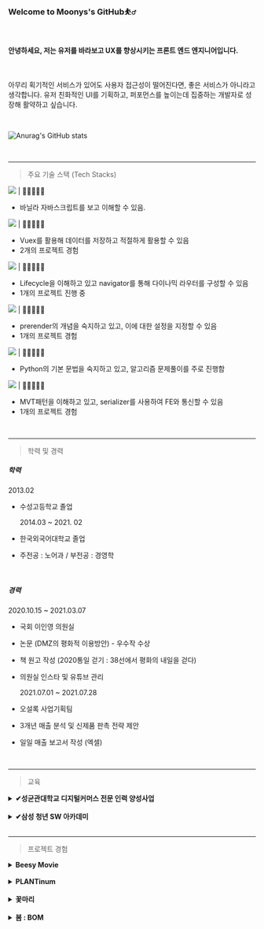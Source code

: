 ### Welcome to Moonys's GitHub⛹️‍♂️

<br>

#### 안녕하세요, 저는 유저를 바라보고 UX를 향상시키는 프론트 엔드 엔지니어입니다.

<br>

아무리 획기적인 서비스가 있어도 사용자 접근성이 떨어진다면, 좋은 서비스가 아니라고 생각합니다. 유저 친화적인 UI를 기획하고, 퍼포먼스를 높이는데 집중하는 개발자로 성장해 활약하고 싶습니다.

<br>

![Anurag's GitHub stats](https://github-readme-stats.vercel.app/api?username=MoonysKR&show_icons=true&theme=github_dark)

<br>

---

> 주요 기술 스택 (Tech Stacks)

<img src="https://img.shields.io/badge/Javascript-F7DF1E?style=flat-square&logo=JavaScript&logoColor=white"/> | 💛💛💛💛🤍

- 바닐라 자바스크립트를 보고 이해할 수 있음.

<img src="https://img.shields.io/badge/Vue.js-4FC08D?style=flat-square&logo=Vue.js&logoColor=white"/> | 💛💛💛💛🤍

- Vuex를 활용해 데이터를 저장하고 적절하게 활용할 수 있음
- 2개의 프로젝트 경험

<img src="https://img.shields.io/badge/React-61DAFB?style=flat-square&logo=React&logoColor=white"/> | 💛💛💛🤍🤍

- Lifecycle을 이해하고 있고 navigator를 통해 다이나믹 라우터를 구성할 수 있음
- 1개의 프로젝트 진행 중

<img src="https://img.shields.io/badge/Next.js-000000?style=flat-square&logo=Next.js&logoColor=white"/> | 💛💛💛🤍🤍

- prerender의 개념을 숙지하고 있고, 이에 대한 설정을 지정할 수 있음
- 1개의 프로젝트 경험

<img src="https://img.shields.io/badge/Python-3776AB?style=flat-square&logo=Python&logoColor=white"/> | 💛💛💛🤍🤍

- Python의 기본 문법을 숙지하고 있고, 알고리즘 문제풀이를 주로 진행함

<img src="https://img.shields.io/badge/Django-092E20?style=flat-square&logo=Django&logoColor=white"/> | 💛💛💛🤍🤍

- MVT패턴을 이해하고 있고, serializer를 사용하여 FE와 통신할 수 있음
- 1개의 프로젝트 경험

<br>

---

> 학력 및 경력

##### 학력

2013.02

- 수성고등학교 졸업

  2014.03 ~ 2021. 02

- 한국외국어대학교 졸업
- 주전공 : 노어과 / 부전공 : 경영학

<br>

##### 경력

2020.10.15 ~ 2021.03.07

- 국회 이인영 의원실
- 논문 (DMZ의 평화적 이용방안) - 우수작 수상
- 책 원고 작성 (2020통일 걷기 : 38선에서 평화의 내일을 걷다)
- 의원실 인스타 및 유튜브 관리

  2021.07.01 ~ 2021.07.28

- 오설록 사업기획팀
- 3개년 매출 분석 및 신제품 판촉 전략 제안
- 일일 매출 보고서 작성 (엑셀)

<br>

---

> 교육

<details>
<summary > <b>✔성균관대학교 디지털커머스 전문 인력 양성사업</b> </summary>
<div markdown="1">

<br>

![logo](README.assets/%EC%84%B1%EA%B7%A0%EA%B4%80%EB%8C%80%ED%95%99%EA%B5%90%20%EB%94%94%EC%A7%80%ED%84%B8%EC%BB%A4%EB%A8%B8%EC%8A%A4%20%EA%B3%BC%EC%A0%95.jfif)

- 기간

  2021.09 ~ 2021.12

  <br>

- 내용

  성균관대학교 디지털 커머스 과정에서 고객 중심의 상품을 기획하고 실제로 이커머스 시장에서 판매했습니다. 이를 통해 서비스를 제공할 때 고객의 입장에서 기획하고 발전시키는 것이 수익창출로 이어진다는 점을 몸소 체험했습니다.

  <br>

  [관련 블로그 링크](https://blog.naver.com/sj871225/222711726798)

  </div>
  </details>

<br>

<details>
<summary > <b>✔삼성 청년 SW 아카데미</b> </summary>
<div markdown="1">

<br>

- 기간

  2022.01 ~

- 내용

  삼성 청년 SW 아카데미를 통해 Python, Django 및 HTML, CSS, JS 등을 배웠습니다.

  이를 활용하여 영화 추천 서비스 ‘Beesy Movie’에서 풀스택으로의 역량을 기를 수 있었고, 스마트 화분 및 식물 거래 플랫폼 서비스 ‘PLANTinum’에서 프론트엔드 엔지니어로 활약해 모두 우수상을 수상했습니다.
  </div>
  </details>

<br>

---

> 프로젝트 경험

<details>
<summary > <b>Beesy Movie</b> </summary>
<div markdown="1">

<br>

![logo](README.assets/BeesyMovie.png)

🕖 프로젝트 기간 : 2022.06 ~ 2022.06

🎨 프로젝트 현황 : 베타버전 개발 완료

🏆 수상 : SSAFY 관통 PJT 우수상 (2등)

<br>

비지무비는 바쁜 현대인을 위한 영화추천 서비스입니다.

Movie Lens에서 수집한 100만 개의 데이터와 TMDB API를 통해 유저에게 맞춤형 영화를 추천해줍니다.

YouTube API를 통해 추천받은 영화의 예고편을 보여주고, 버튼 클릭을 통해 리뷰 영상을 제공하여 영화를 끝까지 감상하기 바쁜 현대인에게 Movie Shorts 서비스를 제공합니다.

<br>

담당 직무 : Full Stack

참가인원 : 2명

기여도 : BE(30%) | FE(70%)

개발 환경 : Django , SQLite3 , Vue.js 2

<br>

구현 사항

- Movie Lens 데이터 파일 가공
  - xls파일을 json파일로 변환 및 DB 저장
- Movie Shorts 서비스
  - YouTube API 활용하고, 버튼을 통해 보여주는 값을 변환
- Django model 및 serializer 작성

<br>

운영

- Vue-meta를 활용하여 SEO 점수 개선
</div>
</details>

<br>

<details>
<summary > <b>PLANTinum</b> </summary>
<div markdown="1">
<br>

![logo](README.assets/logo.png)

🕖 프로젝트 기간 : 2022.08 ~ 2022.09

🎨 프로젝트 현황 : 베타버전 개발 완료

🏆 수상 : SSAFY 공통 PJT 우수상 (2등)

<br>

플랜티넘은 자동화 화분 디바이스 개발 및 식물거래 플랫폼 서비스입니다.

스마트 화분 ‘Supool’과 이를 관리할 수 있는 웹페이지를 제작했고,

식물 거래 플랫폼 ‘잎팔이＇서비스를 구현했습니다.

<br>

담당 직무 : Front-end

참가인원 : 5명

기여도 : BE(0%) | FE(50%)

개발 환경 : Vue.js 3 , Vuex, Bootstrap

<br>

구현 사항

- 메인페이지
  - 유저의 로그인 상태에 따라 보여주는 화면 전환
- 식물 거래 플랫폼 잎팔이 서비스 구현 담당
  - 식물 검색 및 지역 필터링 모듈화 작업
- 프로필 페이지
  - 주소 찾기 API를 활용해 유저 정보 수정 및 탭 이동으로 작성한 글 조회

운영

- 이미지 사이즈 , 자바스크립 코드 최적화를 통해 Performance 개선

기타

- [Git Branch Convention](PLANTinum/Git%20Branch%20Convention.md)
- [Git Commit Convention](PLANTinum/GIT%20Commit%20Convention.md)
- [JIRA Convention](PLANTinum/JIRA%20Convention.md)
- [Trouble shooting](PLANTinum/Trouble%20shooting.md)
- [🎬소개영상](https://youtu.be/2TLctjGatYQ)
- [🎞시연영상](https://youtu.be/C1uGjrZCowk)

</div>
</details>

<br>

<details>
<summary > <b>꽃마리</b> </summary>
<div markdown="1">
<br>

🕖 프로젝트 기간 : 2022.09 ~ 2022.10

🎨 프로젝트 현황 : 베타버전 개발 완료

🏆 수상 : SSAFY 특화 PJT 우수상 (2등)

<br>

꽃마리는 빅데이터 기반 꽃 추천 서비스입니다.

협업 필터링(Collaborative Filtering)과 하이브리드 필터링(Collaborative Filtering & Content Based Filtering)을 사용하여 꽃 이야기과 꽃을 추천해줍니다.

작성한 편지를 OCR로 텍스트를 인식하고 TF-IDF를 기반으로 알맞은 꽃을 추천해줍니다.

<br>

담당 직무 : Front-end

참가인원 : 6명

기여도 : BE(0%) | FE(33%)

개발 환경 : Next.js , Tailwind CSS , daisy UI

<br>

구현 사항

- 프로필 페이지
  - SPA 기반 게시글 및 컬렉션에 넣은 꽃을 조회
  - 팔로워와 팔로잉하는 사람들 전체 조회 및 검색
  - 회원정보 수정에서 사진등록 시 미리보기 제공, ID·생년월일·성별 등 유효성 검사 제공

운영

- Head 태그를 작성해 SEO 테스트 점수 100점 달성

기타

- [Notion](https://a303-princess.notion.site/a303-princess/97e776287f304c1f8492d1f622f448c7)
- [🎬소개영상](https://youtu.be/F-DhYVAxK2E)
</div>
</details>

<br>

<details>
<summary > <b>봄 : BOM</b> </summary>
<div markdown="1">
<br>

🕖 프로젝트 기간 : 2022.10 ~

🎨 프로젝트 현황 : 개발 진행 중

💎 삼성 SDI 기업연계 프로젝트

<br>

BOM은 입원실 통합 관리 시스템입니다.

<br>

담당 직무 : Front-end

</div>
</details>

